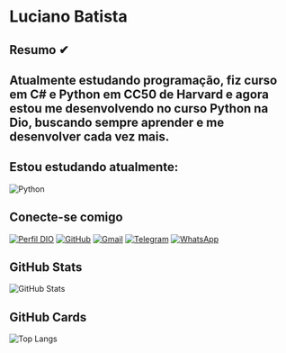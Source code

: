 # Luciano Batista

## Resumo ✔

## Atualmente estudando programação, fiz curso em C# e Python em CC50 de Harvard e agora estou me desenvolvendo no curso Python na Dio, buscando sempre aprender e me desenvolver cada vez mais.
 
## Estou estudando atualmente:
![Python](https://img.shields.io/badge/python-3670A0?style=for-the-badge&logo=python&logoColor=ffdd54)

## Conecte-se comigo

[![Perfil DIO](https://img.shields.io/badge/-Perfil%20na%20DIO-30A3DC?style=for-the-badge&logo=Dio&logoColor=30A3DC)](https://www.dio.me/users/lucioslbs)
[![GitHub](https://img.shields.io/badge/GitHub-100000?style=for-the-badge&logo=github&logoColor=white)](https://github.com/Lucioslbs)
[![Gmail](https://img.shields.io/badge/Gmail-333333?style=for-the-badge&logo=gmail&logoColor=red)](mailto:lucioslbs@gmail.com)
[![Telegram](https://img.shields.io/badge/Telegram-000?style=for-the-badge&logo=telegram&logoColor=2CA5E0)](https://t.me/@Lucios)
[![WhatsApp](https://img.shields.io/badge/WhatsApp-25D366?style=for-the-badge&logo=whatsapp&logoColor=white)](https://wa.me/+55+21984847695)

## GitHub Stats

![GitHub Stats](https://github-readme-stats.vercel.app/api?username=Lucioslbs&theme=transparent&bg_color=000&border_color=30A3DC&show_icons=true&icon_color=30A3DC&title_color=E94D5F&text_color=FFF)

## GitHub Cards

![Top Langs](https://github-readme-stats-git-masterrstaa-rickstaa.vercel.app/api/top-langs/?username=Lucioslbs&bg_color=000&border_color=30A3DC&title_color=E94D5F&text_color=FFF)
